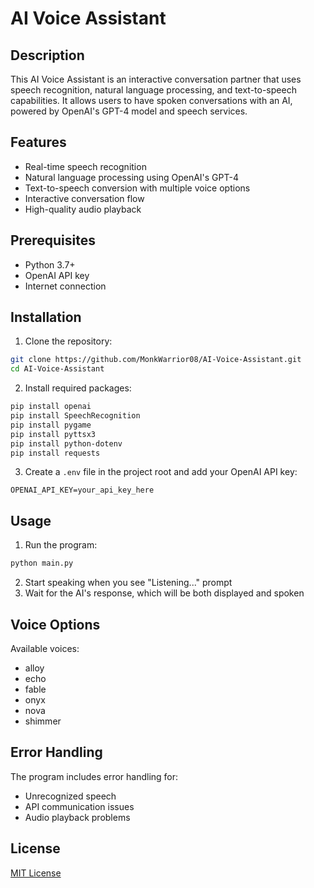 # AI Voice Assistant

## Description
This AI Voice Assistant is an interactive conversation partner that uses speech recognition, natural language processing, and text-to-speech capabilities. It allows users to have spoken conversations with an AI, powered by OpenAI's GPT-4 model and speech services.

## Features
- Real-time speech recognition
- Natural language processing using OpenAI's GPT-4
- Text-to-speech conversion with multiple voice options
- Interactive conversation flow
- High-quality audio playback

## Prerequisites
- Python 3.7+
- OpenAI API key
- Internet connection

## Installation

1. Clone the repository:
```bash
git clone https://github.com/MonkWarrior08/AI-Voice-Assistant.git
cd AI-Voice-Assistant
```

2. Install required packages:
```bash
pip install openai
pip install SpeechRecognition
pip install pygame
pip install pyttsx3
pip install python-dotenv
pip install requests
```

3. Create a `.env` file in the project root and add your OpenAI API key:
```
OPENAI_API_KEY=your_api_key_here
```

## Usage
1. Run the program:
```bash
python main.py
```

2. Start speaking when you see "Listening..." prompt
3. Wait for the AI's response, which will be both displayed and spoken

## Voice Options
Available voices:
- alloy
- echo
- fable
- onyx
- nova
- shimmer

## Error Handling
The program includes error handling for:
- Unrecognized speech
- API communication issues
- Audio playback problems

## License
[MIT License](LICENSE)

